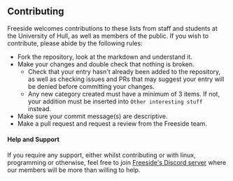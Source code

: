 ## Contributing <a name="contributing"></a>
Freeside welcomes contributions to these lists from staff and students at the University of Hull, as well as members of the public. If you wish to contribute, please abide by the following rules:

- Fork the repository, look at the markdown and understand it. 
- Make your changes and double check that nothing is broken.
  - Check that your entry hasn't already been added to the repository, as well as checking issues and PRs that may suggest your entry will be denied before committing your changes.
  - Any new category created must have a minimum of 3 items. If not, your addition must be inserted into `Other interesting stuff ` instead.
- Make sure your commit message(s) are descriptive.
- Make a pull request and request a review from the Freeside team.


#### Help and Support 
If you require any support, either whilst contributing or with linux, programming or otherwise, feel free to join [Freeside's Discord server](http://discord.freeside.co.uk/) where our members will be more than willing to help.
